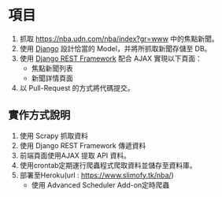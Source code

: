# 項目
1. 抓取 https://nba.udn.com/nba/index?gr=www 中的焦點新聞。
2. 使用 [Django](https://www.djangoproject.com/) 設計恰當的 Model，并將所抓取新聞存儲至 DB。
3. 使用 [Django REST Framework](http://www.django-rest-framework.org/) 配合 AJAX 實現以下頁面：
	 * 焦點新聞列表
	 * 新聞詳情頁面
4. 以 Pull-Request 的方式將代碼提交。
	
## 實作方式說明
1. 使用 Scrapy 抓取資料
2. 使用 Django REST Framework 傳遞資料
3. 前端頁面使用AJAX 提取 API 資料。
4. 使用crontab定期運行爬蟲程式爬取資料並儲存至資料庫。
5. 部署至Heroku(url : https://www.slimofy.tk/nba/)
    * 使用 Advanced Scheduler   Add-on定時爬蟲